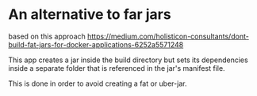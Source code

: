 # An alternative to far jars
based on this approach https://medium.com/holisticon-consultants/dont-build-fat-jars-for-docker-applications-6252a5571248

This app creates a jar inside the build directory but sets its dependencies inside a separate folder that is referenced in the jar's manifest file. 

This is done in order to avoid creating a fat or uber-jar.